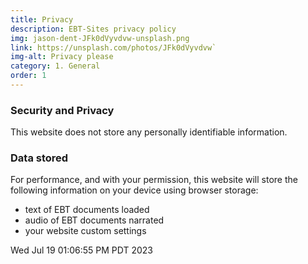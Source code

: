 ```yaml
---
title: Privacy
description: EBT-Sites privacy policy
img: jason-dent-JFk0dVyvdvw-unsplash.png
link: https://unsplash.com/photos/JFk0dVyvdvw`
img-alt: Privacy please
category: 1. General
order: 1
---
```



### Security and Privacy

This website does not store any personally identifiable information.

### Data stored

For performance, and with your permission,
this website will store the following information on your device
using browser storage:

* text of EBT documents loaded
* audio of EBT documents narrated
* your website custom settings

Wed Jul 19 01:06:55 PM PDT 2023
